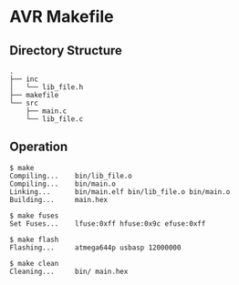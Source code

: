 # AVR Makefile

## Directory Structure

```
.
├── inc
│   └── lib_file.h
├── makefile
└── src
    ├── main.c
    └── lib_file.c
```

## Operation

```
$ make
Compiling...    bin/lib_file.o
Compiling...    bin/main.o
Linking...      bin/main.elf bin/lib_file.o bin/main.o
Building...     main.hex

$ make fuses 
Set Fuses...    lfuse:0xff hfuse:0x9c efuse:0xff

$ make flash 
Flashing...     atmega644p usbasp 12000000

$ make clean 
Cleaning...     bin/ main.hex
```
